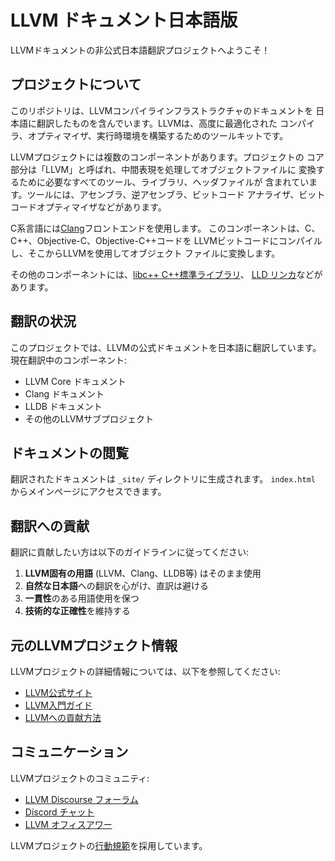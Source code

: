 # LLVM ドキュメント日本語版

LLVMドキュメントの非公式日本語翻訳プロジェクトへようこそ！

## プロジェクトについて

このリポジトリは、LLVMコンパイラインフラストラクチャのドキュメントを
日本語に翻訳したものを含んでいます。LLVMは、高度に最適化された
コンパイラ、オプティマイザ、実行時環境を構築するためのツールキットです。

LLVMプロジェクトには複数のコンポーネントがあります。プロジェクトの
コア部分は「LLVM」と呼ばれ、中間表現を処理してオブジェクトファイルに
変換するために必要なすべてのツール、ライブラリ、ヘッダファイルが
含まれています。ツールには、アセンブラ、逆アセンブラ、ビットコード
アナライザ、ビットコードオプティマイザなどがあります。

C系言語には[Clang](https://clang.llvm.org/)フロントエンドを使用します。
このコンポーネントは、C、C++、Objective-C、Objective-C++コードを
LLVMビットコードにコンパイルし、そこからLLVMを使用してオブジェクト
ファイルに変換します。

その他のコンポーネントには、[libc++ C++標準ライブラリ](https://libcxx.llvm.org)、
[LLD リンカ](https://lld.llvm.org)などがあります。

## 翻訳の状況

このプロジェクトでは、LLVMの公式ドキュメントを日本語に翻訳しています。
現在翻訳中のコンポーネント:

- LLVM Core ドキュメント
- Clang ドキュメント  
- LLDB ドキュメント
- その他のLLVMサブプロジェクト

## ドキュメントの閲覧

翻訳されたドキュメントは `_site/` ディレクトリに生成されます。
`index.html` からメインページにアクセスできます。

## 翻訳への貢献

翻訳に貢献したい方は以下のガイドラインに従ってください:

1. **LLVM固有の用語** (LLVM、Clang、LLDB等) はそのまま使用
2. **自然な日本語**への翻訳を心がけ、直訳は避ける
3. **一貫性**のある用語使用を保つ
4. **技術的な正確性**を維持する

## 元のLLVMプロジェクト情報

LLVMプロジェクトの詳細情報については、以下を参照してください:

- [LLVM公式サイト](https://llvm.org/)
- [LLVM入門ガイド](https://llvm.org/docs/GettingStarted.html)
- [LLVMへの貢献方法](https://llvm.org/docs/Contributing.html)

## コミュニケーション

LLVMプロジェクトのコミュニティ:
- [LLVM Discourse フォーラム](https://discourse.llvm.org/)
- [Discord チャット](https://discord.gg/xS7Z362)
- [LLVM オフィスアワー](https://llvm.org/docs/GettingInvolved.html#office-hours)

LLVMプロジェクトの[行動規範](https://llvm.org/docs/CodeOfConduct.html)を採用しています。
